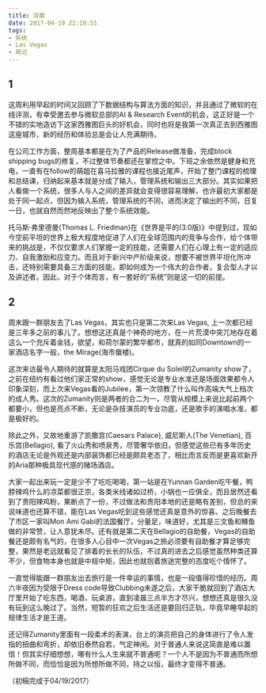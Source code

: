 ```yaml
---
title: 双面
date: 2017-04-19 22:19:53
tags:
- 系统
- Las Vegas
- 周记
---
```


## 1

这周利用早起的时间又回顾了下数据结构与算法方面的知识，并且通过了微软的在线评测，有幸受邀去参与微软总部的AI & Research Event的机会，这正好是一个不错的实地造访下这家西雅图巨头的好机会，同时也将是我第一次真正去到西雅图这座城市，新的经历和体验总是会让人充满期待。

在公司工作方面，整周基本都是在为了产品的Release做准备，完成block shipping bugs的修复，不过整体节奏都还在掌控之中。下班之余依然是健身和充电，一直有在follow的萌姐在喜马拉雅的课程也接近尾声，开始了整门课程的梳理和总结课，归纳起来基本就是分成了输入，管理系统和输出三大部分。其实如果把人看做一个系统，很多人与人之间的差异就会变得很容易理解，也许最初大家都是处于同一起点，但因为输入系统，管理系统的不同，进而决定了输出的不同，日复一日，也就自然而然地反映出了整个系统效能。

托马斯·弗里德曼(Thomas L. Friedman)在《世界是平的(3.0版)》中提到过，现如今空前平坦的世界上极大程度地促进了人们在全球范围内的竞争与合作，给个体带来的挑战是，不仅仅要求人们掌握一定的技能，还需要人们在心理上有一定的适应力、自我激励和应变力。而且对于新兴中产阶级来说，想要不被世界平坦化所冲击，还特别需要具备三方面的技能，即如何成为一个伟大的合作者，复合型人才以及讲述者。因此，对于个体而言，有一套好的“系统”则是这一切的前提。

## 2

周末跟一群朋友去了Las Vegas，其实也只是第二次来Las Vegas, 上一次都已经是三年多之前的事儿了。想想这还真是个神奇的地方，在一片荒漠中突兀地存在着这么一个充斥着金钱，欲望，和荷尔蒙的繁华都市，就真的如同Downtown的一家酒店名字一般，the Mirage(海市蜃楼)。

这次来访最令人期待的就算是太阳马戏团Cirque du Soleil的Zumanity show了，之前在纽约有看过他们家正常的show，感觉无论是专业水准还是场面效果都令人印象深刻，而上次来Vegas看的Jubilee，第一次领教了什么叫作高端大气上档次的成人秀。这次的Zumanity则是两者的合二为一，尽管从规模上来说比起前两个都要小，但也是亮点不断，无论是杂技演员的专业功底，还是歌手的演唱水准，都是极好的。

除此之外，又故地重游了凯撒宫(Caesars Palace), 威尼斯人(The Venetian), 百乐宫(Bellagio), 看了火山秀和喷泉秀，尽管奢华依旧，但感觉这些已有多年历史的酒店无论是外观还是内部装饰都已经是颇具老态了，相比而言反而是更喜欢新开的Aria那种极具现代感的赌场酒店。

大家一起出来玩一定是少不了吃吃喝喝，第一站是在Yunnan Garden吃午餐，鸭脖辣鸡什么的凉菜都很正宗，各类米线诸如过桥，小锅也一应俱全，而且居然还看到了贵阳辣鸡粉，果断点了一份，不过做法和贵阳本地的还是略有差别，但总的来说味道也还算不错，能在Las Vegas吃到这些感觉还真是意外的惊喜。之后晚餐去了市区一家叫Mon Ami Gabi的法国餐厅，分量足，味道好，尤其是三文鱼和鳟鱼做的非常赞，让人意犹未尽。还有就是第二天在Bellagio的自助餐，Vegas的自助餐还是颇有名气的，在很多人心目中一次Vegas之旅必须要有自助餐才算足够完整，果然是老远就看见了排着的长长的队伍，不过真的进去之后感觉虽然种类还算不少，但食物本身也就是中规中矩，因此也就抱着旅途完整的态度吃个情怀了。

一直觉得能跟一群朋友出去旅行是一件幸运的事情，也是一段值得珍惜的经历。周六半夜因为受限于Dress code导致Clubbing未遂之后，大家干脆就回到了酒店大厅里开始了吃东西，喝酒，玩桌游，直到凌晨三点半方才尽兴，想想还真是很久没有玩到这么晚过了。当然，短暂的狂欢之后生活还是要回归正轨，毕竟早睡早起的规律生活才是王道。

还记得Zumanity里面有一段柔术的表演，台上的演员把自己的身体进行了令人发指的扭曲和弯折，却依旧泰然自若，气定神闲。对于普通人来说这简直是难以置信！但其实仔细想想，哪有什么人生来就不普通呢？一个人不是因为不普通而所想所做不同，而恰恰是因为所想所做不同，持之以恒，最终才变得不普通。

（初稿完成于04/19/2017）
